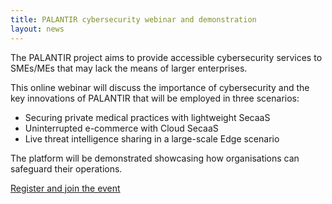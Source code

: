 ```yaml
---
title: PALANTIR cybersecurity webinar and demonstration
layout: news
---
```


The PALANTIR project aims to provide accessible cybersecurity services to SMEs/MEs that may lack the means of larger enterprises.

This online webinar will discuss the importance of cybersecurity and the key innovations of PALANTIR that will be employed in three scenarios:

<ul>
<li>Securing private medical practices with lightweight SecaaS</li>
<li>Uninterrupted e-commerce with Cloud SecaaS</li>
<li>Live threat intelligence sharing in a large-scale Edge scenario</li>
</ul>

The platform will be demonstrated showcasing how organisations can safeguard their operations.

<a href="https://www.eventbrite.co.uk/e/391611690107/" class="fa fa-link"> Register and join the event</a>